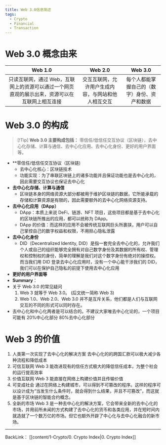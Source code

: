 ```yaml
---
title: Web 3.0信息简述
tags:
  - Crypto
  - Financial
  - Transaction
---
```

# Web 3.0 概念由来
|     Web 1.0     |     Web 2.0     |     Web 3.0     |
| :-------------: | :-------------: | :-------------: |
|只读互联网，通过 Web，互联网上的资源可以通过一个网页直观的展示出来，资源可以在互联网上相互连接| 交互互联网，允许用户生成内容，与网站和他人相互交互 | 每个人都能掌握自己的（数字）身份、资产和数据 |

# Web 3.0 的构成
>[!Tip] **Web 3.0 主要构成包括：** 
>零信任/低信任交互协议（区块链），去中心化存储、计算与通信、去中心化应用、去中心化身份、更好的用户界面等。
- **零信任/低信任交互协议（区块链)
	- 去中心化核心：区块链技术
	- 功能实现：为了串联区块链上的诸多功能并且保证功能也是去中心化的，因此需要交互协议也保证去中心化
- **去中心化存储、计算与通信**
	- 区块链本身的网络资源大部分都被用于维护区块链的数据，它所能承载的存储和计算资源是有限的，因此需要额外的去中心化网络资源支持。
- **去中心化应用（DApp）**
	- DApp：本质上来说 DeFi、链游、NFT 项目，这些项目都是基于去中心化的区块链所推出的应用，都可以统称为 DApp。
	- DApp 的价值：而这样的应用不会被传统互联网巨头所裹挟，用户可以自己掌控自己的数字权益和权限，不用担心隐私泄露
- **去中心化身份**
	- DID（Decentralized Identity, DID）是指一套完全去中心化的，允许我们个人或自己的组织能够完全拥有对自己数字身份及其数据的所有权、管理权和控制权的身份，简单的理解是我们对这个数字身份有绝对的操控权。而当我们用 DID 登录去中心化应用时，没有一个中心能干涉我们的 DID，我们可以在保护自己隐私的前提下使用去中心化应用
- **更好的用户界面等**
- **Summary**：
- 关于 Web 3.0 的常见疑问
	1. Web 3 就等于 Web 3.0。 (后文统一简称 Web 3)
	2. Web 1.0、Web 2.0、Web 3.0 并不是互斥关系，他们都是人们与互联网交互的不同的形式可以同时存在。
- 去中心化和中心化两者是可以结合的。不建议大家唯去中心化论的，一个项目可能有 20%中心化部分 80%去中心化部分


# Web 3 的价值
1. 人类第一次实现了去中心化的解决方案
	去中心化的的跨国汇款可以极大减少各种流程和降低成本
2. 可信互联网
	Web 3 能改进现有的信任方式极大的降低信任成本，为整个社会的运行提高效率
3.  价值互联网
	Web 3 能直接在网络上构建价值并且传输价值
4. 可变成社会
	通过在网络上构建城市，可以得到不可篡改的程序。这样的程序可以设计成为“当发生什么条件时，就会得到什么结果，并且不可篡改”，而这就是基于区块链的智能合约概念。
5. 全新的市场
	Web 3 是一种去中心化的解决方案，它会带来全新的去中心化的市场，并用前所未闻的方式构建了去中心化的货币和各类应用，并在短时间内就造就了一个数万亿的市场。但它也额外开辟了中心化与去中心化融合的新市场。



---
BackLink： [[content/1-Crypto/0. Crypto Index|0. Crypto Index]]
